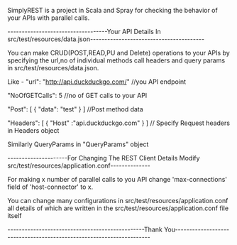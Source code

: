 
SimplyREST is a project in Scala and Spray for checking the behavior of your APIs with parallel calls.

-----------------------------------Your API Details In src/test/resources/data.json----------------------------------------

You can make CRUD(POST,READ,PU and Delete) operations to your APIs by specifying the url,no of individual methods call headers and query params in src/test/resources/data.json.

Like -
"url": "http://api.duckduckgo.com/" //you API endpoint

"NoOfGETCalls": 5 //no of GET calls to your API

"Post": [ { "data": "test" } ] //Post method data

"Headers": [ { "Host" :"api.duckduckgo.com" } ] // Specify Request headers in Headers object

Similarly QueryParams in "QueryParams" object


---------------------For Changing The REST Client Details Modify src/test/resources/application.conf--------------

For making x number of parallel calls to you API change 'max-connections' field of 'host-connector' to x.

You can change many configurations in src/test/resources/application.conf all details of which are written in the src/test/resources/application.conf file itself

------------------------------------------------Thank You---------------------------------------------------------------------
